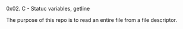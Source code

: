 0x02. C - Statuc variables, getline

The purpose of this repo is to read an entire file from a file descriptor.
